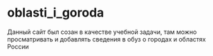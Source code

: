 # oblasti_i_goroda
Данный сайт был созан в качестве учебной задачи, там можно просматривать и добавлять сведения в обуз о городах и областях России
